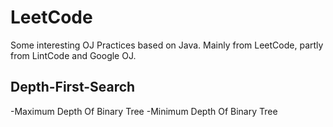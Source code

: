 # LeetCode
Some interesting OJ Practices based on Java. Mainly from LeetCode, partly from LintCode and Google OJ.

## Depth-First-Search
  -Maximum Depth Of Binary Tree
  -Minimum Depth Of Binary Tree
